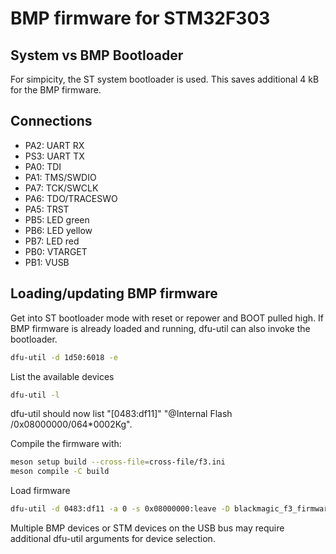 # BMP firmware for STM32F303

## System vs BMP Bootloader

For simpicity, the ST system bootloader is used. This saves additional 4 kB for the BMP firmware.

## Connections

* PA2: UART RX
* PS3: UART TX
* PA0: TDI
* PA1: TMS/SWDIO
* PA7: TCK/SWCLK
* PA6: TDO/TRACESWO
* PA5: TRST
* PB5: LED green
* PB6: LED yellow
* PB7: LED red
* PB0: VTARGET
* PB1: VUSB

## Loading/updating BMP firmware

Get into ST bootloader mode with reset or repower and BOOT pulled high. If BMP firmware is already loaded and running, dfu-util can also invoke the bootloader.

```sh
dfu-util -d 1d50:6018 -e
```

List the available devices

```sh
dfu-util -l
```

dfu-util should now list "[0483:df11]" "@Internal Flash  /0x08000000/064*0002Kg".

Compile the firmware with:
```sh
meson setup build --cross-file=cross-file/f3.ini
meson compile -C build
```

Load firmware

```sh
dfu-util -d 0483:df11 -a 0 -s 0x08000000:leave -D blackmagic_f3_firmware.bin
```

Multiple BMP devices or STM devices on the USB bus may require additional dfu-util arguments for device selection.
